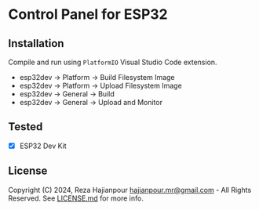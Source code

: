 # Control Panel for ESP32

## Installation
Compile and run using `PlatformIO` Visual Studio Code extension.

- esp32dev -> Platform -> Build Filesystem Image
- esp32dev -> Platform -> Upload Filesystem Image
- esp32dev -> General  -> Build
- esp32dev -> General  -> Upload and Monitor

## Tested
- [x] ESP32 Dev Kit

## License
Copyright (C) 2024, Reza Hajianpour <hajianpour.mr@gmail.com> - All Rights Reserved. See [LICENSE.md](LICENSE.md) for more info.
